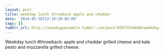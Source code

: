 ```yaml
---
layout: post
title: weekday lunch throwback apple and cheddar
date: '2014-05-16T22:10:39-05:00'
tags: []
tumblr_url: http://sneakyguacamole.tumblr.com/post/85972544640/weekday-lunch-throwback-apple-and-cheddar
---
```

Weekday lunch #throwback: apple and cheddar grilled cheese and kale pesto and mozzarella grilled cheese.
